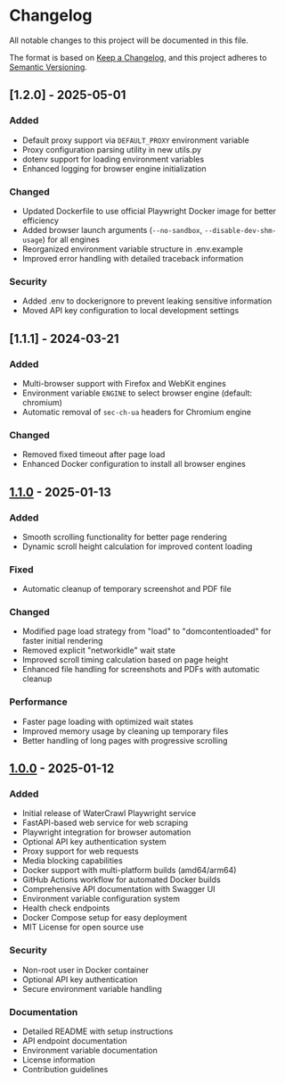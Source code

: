 # Changelog

All notable changes to this project will be documented in this file.

The format is based on [Keep a Changelog](https://keepachangelog.com/en/1.0.0/),
and this project adheres to [Semantic Versioning](https://semver.org/spec/v2.0.0.html).

## [1.2.0] - 2025-05-01

### Added
- Default proxy support via `DEFAULT_PROXY` environment variable
- Proxy configuration parsing utility in new utils.py
- dotenv support for loading environment variables
- Enhanced logging for browser engine initialization

### Changed
- Updated Dockerfile to use official Playwright Docker image for better efficiency
- Added browser launch arguments (`--no-sandbox`, `--disable-dev-shm-usage`) for all engines
- Reorganized environment variable structure in .env.example
- Improved error handling with detailed traceback information

### Security
- Added .env to dockerignore to prevent leaking sensitive information
- Moved API key configuration to local development settings

## [1.1.1] - 2024-03-21

### Added
- Multi-browser support with Firefox and WebKit engines
- Environment variable `ENGINE` to select browser engine (default: chromium)
- Automatic removal of `sec-ch-ua` headers for Chromium engine

### Changed
- Removed fixed timeout after page load
- Enhanced Docker configuration to install all browser engines

## [1.1.0] - 2025-01-13

### Added
- Smooth scrolling functionality for better page rendering
- Dynamic scroll height calculation for improved content loading

### Fixed
- Automatic cleanup of temporary screenshot and PDF file

### Changed
- Modified page load strategy from "load" to "domcontentloaded" for faster initial rendering
- Removed explicit "networkidle" wait state
- Improved scroll timing calculation based on page height
- Enhanced file handling for screenshots and PDFs with automatic cleanup

### Performance
- Faster page loading with optimized wait states
- Improved memory usage by cleaning up temporary files
- Better handling of long pages with progressive scrolling

[1.1.0]: https://github.com/watercrawl/playwright/releases/tag/v1.1.0

## [1.0.0] - 2025-01-12

### Added
- Initial release of WaterCrawl Playwright service
- FastAPI-based web service for web scraping
- Playwright integration for browser automation
- Optional API key authentication system
- Proxy support for web requests
- Media blocking capabilities
- Docker support with multi-platform builds (amd64/arm64)
- GitHub Actions workflow for automated Docker builds
- Comprehensive API documentation with Swagger UI
- Environment variable configuration system
- Health check endpoints
- Docker Compose setup for easy deployment
- MIT License for open source use

### Security
- Non-root user in Docker container
- Optional API key authentication
- Secure environment variable handling

### Documentation
- Detailed README with setup instructions
- API endpoint documentation
- Environment variable documentation
- License information
- Contribution guidelines

[1.0.0]: https://github.com/watercrawl/playwright/releases/tag/v1.0.0
